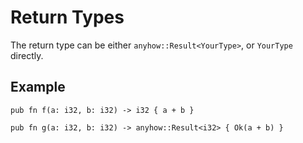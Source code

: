 # Return Types

The return type can be either `anyhow::Result<YourType>`, or `YourType` directly.

## Example

```rust,noplayground
pub fn f(a: i32, b: i32) -> i32 { a + b }

pub fn g(a: i32, b: i32) -> anyhow::Result<i32> { Ok(a + b) }
```

